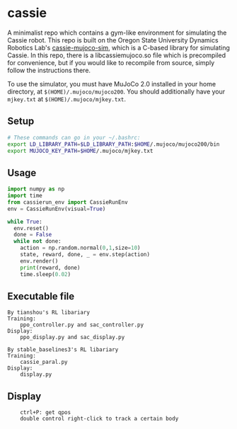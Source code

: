 # cassie
A minimalist repo which contains a gym-like environment for simulating the Cassie robot. This repo is built on the Oregon State University Dynamics Robotics Lab's [cassie-mujoco-sim](https://github.com/osudrl/cassie-mujoco-sim), which is a C-based library for simulating Cassie. In this repo, there is a libcassiemujoco.so file which is precompiled for convenience, but if you would like to recompile from source, simply follow the instructions there.

To use the simulator, you must have MuJoCo 2.0 installed in your home directory, at `$(HOME)/.mujoco/mujoco200`. You should additionally have your `mjkey.txt` at `$(HOME)/.mujoco/mjkey.txt`.

## Setup
```bash
# These commands can go in your ~/.bashrc:
export LD_LIBRARY_PATH=$LD_LIBRARY_PATH:$HOME/.mujoco/mujoco200/bin
export MUJOCO_KEY_PATH=$HOME/.mujoco/mjkey.txt
```

## Usage
```python
import numpy as np
import time
from cassierun_env import CassieRunEnv
env = CassieRunEnv(visual=True)

while True:
  env.reset()
  done = False
  while not done:
    action = np.random.normal(0,1,size=10)
    state, reward, done, _ = env.step(action)
    env.render()
    print(reward, done)
    time.sleep(0.02)
```

## Executable file
```
By tianshou's RL libariary
Training: 
    ppo_controller.py and sac_controller.py 
Display:
    ppo_display.py and sac_display.py

By stable_baselines3's RL libariary
Training:
    cassie_paral.py
Display:
    display.py
```

## Display
```
    ctrl+P: get qpos
    double control right-click to track a certain body
    
```